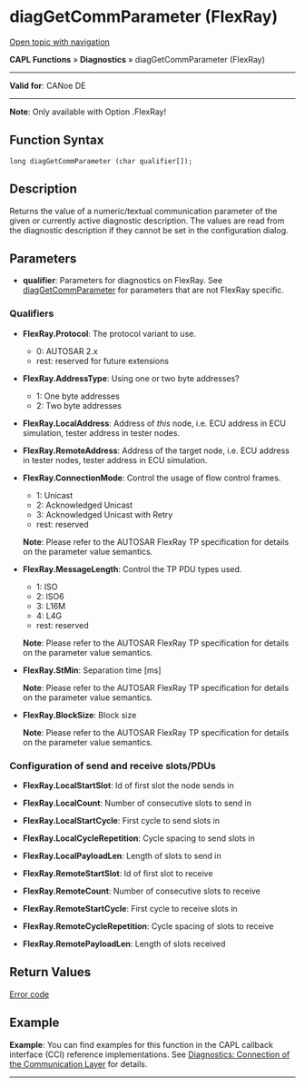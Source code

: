 # diagGetCommParameter (FlexRay)

[Open topic with navigation](../../../../../CANoeDEFamily.htm#Topics/CAPLFunctions/Diagnostics/Functions/CAPLfunctionDiagGetCommParameterFR.md)

**CAPL Functions** » **Diagnostics** » diagGetCommParameter (FlexRay)

---

**Valid for**: CANoe DE

---

**Note**: Only available with Option .FlexRay!

## Function Syntax

```plaintext
long diagGetCommParameter (char qualifier[]);
```

## Description

Returns the value of a numeric/textual communication parameter of the given or currently active diagnostic description. The values are read from the diagnostic description if they cannot be set in the configuration dialog.

## Parameters

- **qualifier**: Parameters for diagnostics on FlexRay. See [diagGetCommParameter](CAPLfunctionDiagGetCommParameter.md) for parameters that are not FlexRay specific.

### Qualifiers

- **FlexRay.Protocol**: The protocol variant to use.
  - 0: AUTOSAR 2.x
  - rest: reserved for future extensions

- **FlexRay.AddressType**: Using one or two byte addresses?
  - 1: One byte addresses
  - 2: Two byte addresses

- **FlexRay.LocalAddress**: Address of *this* node, i.e. ECU address in ECU simulation, tester address in tester nodes.

- **FlexRay.RemoteAddress**: Address of the target node, i.e. ECU address in tester nodes, tester address in ECU simulation.

- **FlexRay.ConnectionMode**: Control the usage of flow control frames.
  - 1: Unicast
  - 2: Acknowledged Unicast
  - 3: Acknowledged Unicast with Retry
  - rest: reserved

  **Note**: Please refer to the AUTOSAR FlexRay TP specification for details on the parameter value semantics.

- **FlexRay.MessageLength**: Control the TP PDU types used.
  - 1: ISO
  - 2: ISO6
  - 3: L16M
  - 4: L4G
  - rest: reserved

  **Note**: Please refer to the AUTOSAR FlexRay TP specification for details on the parameter value semantics.

- **FlexRay.StMin**: Separation time [ms]

  **Note**: Please refer to the AUTOSAR FlexRay TP specification for details on the parameter value semantics.

- **FlexRay.BlockSize**: Block size

  **Note**: Please refer to the AUTOSAR FlexRay TP specification for details on the parameter value semantics.

### Configuration of send and receive slots/PDUs

- **FlexRay.LocalStartSlot**: Id of first slot the node sends in
- **FlexRay.LocalCount**: Number of consecutive slots to send in
- **FlexRay.LocalStartCycle**: First cycle to send slots in
- **FlexRay.LocalCycleRepetition**: Cycle spacing to send slots in
- **FlexRay.LocalPayloadLen**: Length of slots to send in

- **FlexRay.RemoteStartSlot**: Id of first slot to receive
- **FlexRay.RemoteCount**: Number of consecutive slots to receive
- **FlexRay.RemoteStartCycle**: First cycle to receive slots in
- **FlexRay.RemoteCycleRepetition**: Cycle spacing of slots to receive
- **FlexRay.RemotePayloadLen**: Length of slots received

## Return Values

[Error code](../CAPLfunctionsDiagnosticsErrorCode.md)

## Example

**Example**: You can find examples for this function in the CAPL callback interface (CCI) reference implementations. See [Diagnostics: Connection of the Communication Layer](../CAPLfunctionsDiagnosticsConnectionCommunicationLayer.md) for details.

---
